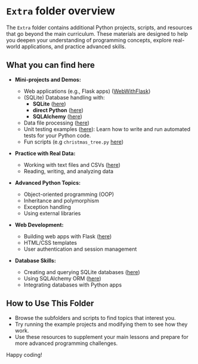 # `Extra` folder overview

The `Extra` folder contains additional Python projects, scripts, and resources that go beyond the main curriculum. These materials are designed to help you deepen your understanding of programming concepts, explore real-world applications, and practice advanced skills.

## What you can find here

- **Mini-projects and Demos:**
  - Web applications (e.g., Flask apps) ([WebWithFlask](./WebWithFlask/))
  - (SQLite) Database handling with:  
    - **SQLite** ([here](./SQLiteDB_basics/))
    - **direct Python** ([here](./SqLiteDbHandling_python/))
    - **SQLAlchemy** ([here](./SqLiteDbHandling_withSqlAlchemy/))
  - Data file processing ([here](./DataFiles/))
  - Unit testing examples ([here](./UnitTesting/)): Learn how to write and run automated tests for your Python code.
  - Fun scripts (e.g `christmas_tree.py` [here](./Fun/christmas_tree.py))

- **Practice with Real Data:**
  - Working with text files and CSVs ([here](./DataFiles/))
  - Reading, writing, and analyzing data

- **Advanced Python Topics:**
  - Object-oriented programming (OOP)
  - Inheritance and polymorphism
  - Exception handling
  - Using external libraries

- **Web Development:**
  - Building web apps with Flask ([here](./WebWithFlask/))
  - HTML/CSS templates
  - User authentication and session management

- **Database Skills:**
  - Creating and querying SQLite databases ([here](./SQLiteDB_basics/))
  - Using SQLAlchemy ORM ([here](./SqLiteDbHandling_withSqlAlchemy/))
  - Integrating databases with Python apps

## How to Use This Folder

- Browse the subfolders and scripts to find topics that interest you.
- Try running the example projects and modifying them to see how they work.
- Use these resources to supplement your main lessons and prepare for more advanced programming challenges.

Happy coding!
